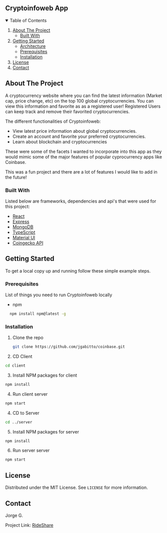 ## Cryptoinfoweb App

<!-- TABLE OF CONTENTS -->
<details open="open">
  <summary>Table of Contents</summary>
  <ol>
    <li>
      <a href="#about-the-project">About The Project</a>
      <ul>
        <li><a href="#built-with">Built With</a></li>
      </ul>
    </li>
    <li>
      <a href="#getting-started">Getting Started</a>
      <ul>
         <li><a href="#architecture">Architecture</a></li>
        <li><a href="#prerequisites">Prerequisites</a></li>
        <li><a href="#installation">Installation</a></li>
      </ul>
    </li>
    <li><a href="#license">License</a></li>
    <li><a href="#contact">Contact</a></li>
  </ol>
</details>

<!-- ABOUT THE PROJECT -->

## About The Project

A cryptocurrency website where you can find the latest information (Market cap, price change, etc) on the top 100 global cryptocurrencies. You can view this information and favorite as as a registered user! Registered Users can keep track and remove their favorited cryptocurrencies.

The different functionalities of Cryptoinfoweb:

- View latest price information about global cryptocurrencies.
- Create an account and favorite your preferred cryptocurrencies.
- Learn about blockchain and cryptocurrencies

These were some of the facets I wanted to incorporate into this app as they would mimic some of the major features of popular cyprocurrency apps like Coinbase. 

This was a fun project and there are a lot of features I would like to add in the future!

### Built With

Listed below are frameworks, dependencies and api's that were used for this project:

- [React](https://reactjs.org/)
- [Express](https://expressjs.com/)
- [MongoDB](https://www.mongodb.com//)
- [TypeScript](https://www.typescriptlang.org/)
- [Material UI](https://mui.com/)
- [Coingecko API](https://www.coingecko.com/en/api)

<!-- GETTING STARTED -->

## Getting Started

To get a local copy up and running follow these simple example steps.

### Prerequisites

List of things you need to run Cryptoinfoweb locally

- npm
```sh
  npm install npm@latest -g
  ```
### Installation

1. Clone the repo
   ```sh
   git clone https://github.com/jgabitto/coinbase.git
   ```
 2. CD Client
   ```sh
   cd client
   ```
   3. Install NPM packages for client
   ```sh
   npm install
   ```
   4. Run client server
   ```sh
   npm start
   ```
 4. CD to Server
   ```sh
   cd ../server
   ```
   5. Install NPM packages for server
   ```sh
   npm install
   ```
   6. Run server server
   ```sh
   npm start
   ```
<!-- LICENSE -->

## License

Distributed under the MIT License. See `LICENSE` for more information.

<!-- CONTACT -->

## Contact

Jorge G.

Project Link: [RideShare](https://github.com/jgabitto/ctd_final_project_frontend#about-the-project)
